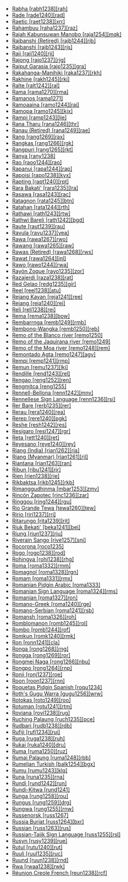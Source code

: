 - [Rabha [rabh1238][rah]](tree/sino1245/brah1260/bodo1279/koch1249/rabh1238/md.ini)
- [Rade [rade1240][rad]](tree/aust1307/mala1545/mala1536/nort3170/cham1327/cham1330/high1280/rade1241/rade1240/md.ini)
- [Raetic [raet1238][xrr]](tree/uncl1493/raet1238/md.ini)
- [Rahambuu [raha1237][raz]](tree/aust1307/mala1545/cele1242/east2488/sout2928/bung1268/west2566/west2567/raha1237/md.ini)
- [Rajah Kabunsuwan Manobo [raja1254][mqk]](tree/aust1307/mala1545/grea1284/mano1276/cent2255/east2778/east2742/east2478/raja1254/md.ini)
- [Rajbanshi (Retired) [rajb1244][rjb]](tree/book1242/rajb1244/md.ini)
- [Rajbanshi [rajb1243][rjs]](tree/indo1319/indo1320/indo1321/indo1323/oriy1254/gaud1237/kamt1240/west2382/rajb1243/md.ini)
- [Raji [raji1240][rji]](tree/sino1245/raji1239/raji1240/md.ini)
- [Rajong [rajo1237][rjg]](tree/aust1307/mala1545/cent2237/cent2245/flor1240/flor1241/mang1430/waer1238/rajo1237/md.ini)
- [Rajput Garasia [rajp1235][gra]](tree/indo1319/indo1320/indo1321/indo1322/subc1234/bhil1254/gara1268/rajp1235/md.ini)
- [Rakahanga-Manihiki [raka1237][rkh]](tree/aust1307/mala1545/cent2237/east2712/ocea1241/cent2060/east2445/poly1242/nucl1485/nort3246/solo1260/cent2298/east2449/cent2062/raka1237/md.ini)
- [Rakhine [rakh1245][rki]](tree/sino1245/burm1265/lolo1265/burm1266/sout3159/nucl1730/arak1255/rakh1245/md.ini)
- [Ralte [ralt1242][ral]](tree/sino1245/kuki1245/kuki1246/peri1260/nort3179/thad1239/ralt1242/md.ini)
- [Rama [rama1270][rma]](tree/chib1249/core1252/voti1248/rama1270/md.ini)
- [Ramanos [rama1271]](tree/rama1271/md.ini)
- [Ramoaaina [ramo1244][rai]](tree/aust1307/mala1545/cent2237/east2712/ocea1241/west2818/meso1253/newi1242/stge1234/kand1307/ramo1244/md.ini)
- [Ramopa [ramo1245][kjx]](tree/nort2933/ramo1245/md.ini)
- [Rampi [ramp1243][lje]](tree/aust1307/mala1545/cele1242/kail1255/kail1253/sout2926/ramp1243/md.ini)
- [Rana Tharu [rana1246][thr]](tree/indo1319/indo1320/indo1321/biha1245/thar1284/rana1246/md.ini)
- [Ranau (Retired) [rana1249][rae]](tree/book1242/rana1249/md.ini)
- [Rang [rang1269][rax]](tree/atla1278/volt1241/nort3149/came1255/samb1322/mumu1249/mumu1250/rang1269/md.ini)
- [Rangkas [rang1266][rgk]](tree/sino1245/bodi1256/tibe1275/east2777/pith1234/rang1266/md.ini)
- [Rangpuri [rang1265][rkt]](tree/indo1319/indo1320/indo1321/indo1323/oriy1254/gaud1237/kamt1240/rang1265/md.ini)
- [Ranya [rany1238]](tree/book1242/rany1238/md.ini)
- [Rao [raoo1244][rao]](tree/lowe1437/ramu1234/anna1245/raoo1244/md.ini)
- [Rapanui [rapa1244][rap]](tree/aust1307/mala1545/cent2237/east2712/ocea1241/cent2060/east2445/poly1242/nucl1485/nort3246/solo1260/cent2298/east2449/rapa1244/md.ini)
- [Rapoisi [rapo1238][kyx]](tree/nort2933/rapo1238/md.ini)
- [Rapting [rapt1240][rpt]](tree/nucl1709/mada1298/croi1234/mabu1247/hans1243/uncl1506/rapt1240/md.ini)
- [Rara Bakati' [rara1235][lra]](tree/aust1307/mala1545/land1261/beny1238/baka1275/rara1236/rara1235/md.ini)
- [Rasawa [rasa1243][rac]](tree/lake1255/farw1236/rasa1242/rasa1243/md.ini)
- [Ratagnon [rata1245][btn]](tree/aust1307/mala1545/grea1284/cent2246/bisa1268/west2820/kuya1251/data1234/rata1245/md.ini)
- [Ratahan [rata1244][rth]](tree/aust1307/mala1545/sang1335/sout3155/rata1244/md.ini)
- [Rathawi [rath1243][rtw]](tree/indo1319/indo1320/indo1321/indo1322/subc1234/bhil1254/rath1243/md.ini)
- [Rathwi Bareli [rath1242][bgd]](tree/indo1319/indo1320/indo1321/indo1322/subc1234/bhil1254/paur1240/rath1242/md.ini)
- [Raute [raut1239][rau]](tree/sino1245/raji1239/raut1239/md.ini)
- [Ravula [ravu1237][yea]](tree/drav1251/sout3133/sout3138/tami1291/tami1292/tami1293/tami1294/tami1297/tami1298/mala1541/ravu1238/ravu1237/md.ini)
- [Rawa [rawa1267][rwo]](tree/nucl1709/fini1244/fini1245/gusa1245/ufim1241/rawa1267/md.ini)
- [Rawang [rawa1265][raw]](tree/sino1245/nung1293/rawa1265/md.ini)
- [Rawas (Retired) [rawa1268][rws]](tree/book1242/rawa1268/md.ini)
- [Rawat [rawa1264][jnl]](tree/sino1245/raji1239/rawa1264/md.ini)
- [Rawo [rawo1244][rwa]](tree/skoo1245/skou1238/serr1253/rawo1243/rawo1244/md.ini)
- [Rayón Zoque [rayo1235][zor]](tree/mixe1284/zoqu1261/chia1261/rayo1235/md.ini)
- [Razajerdi [raza1238][rat]](tree/indo1319/indo1320/iran1269/cent2317/cent2318/nort3177/tati1243/tati1244/unun9881/qazv1240/raza1238/md.ini)
- [Red Gelao [redg1235][gir]](tree/taik1256/kada1291/sout3143/west2798/gela1265/nort3188/ahou1236/redg1235/md.ini)
- [Reel [reel1238][atu]](tree/nilo1247/west2493/dink1261/nuer1245/reel1238/md.ini)
- [Rejang Kayan [reja1241][ree]](tree/aust1307/mala1545/nort3253/kaya1335/kaya1336/kaya1333/reja1244/reja1241/md.ini)
- [Rejang [reja1240][rej]](tree/aust1307/mala1545/land1261/bida1237/sado1238/reja1240/md.ini)
- [Reli [reli1238][rei]](tree/indo1319/indo1320/indo1321/indo1323/oriy1254/macr1269/reli1238/md.ini)
- [Rema [rema1238][bow]](tree/more1255/more1256/tond1250/rema1238/md.ini)
- [Rembarrnga [remb1249][rmb]](tree/gunw1250/gunw1253/east2701/jala1236/remb1249/md.ini)
- [Rembong-Wangka [remb1250][reb]](tree/aust1307/mala1545/cent2237/cent2245/flor1240/flor1241/mang1430/remb1250/md.ini)
- [Remo of the Blanco river [remo1250]](tree/pano1259/pano1256/main1279/pano1257/remo1250/md.ini)
- [Remo of the Jaquirana river [remo1249]](tree/pano1259/pano1256/main1279/pano1257/poya1240/remo1249/md.ini)
- [Remo of the Moa river [remo1248][rem]](tree/pano1259/pano1256/main1279/pano1257/head1239/remo1248/md.ini)
- [Remontado Agta [remo1247][agv]](tree/aust1307/mala1545/cent2080/remo1247/md.ini)
- [Rempi [remp1241][rmp]](tree/nucl1709/mada1298/croi1234/mabu1247/hans1243/remp1242/remp1241/md.ini)
- [Remun [remu1237][lkj]](tree/aust1307/mala1545/mala1536/nort3170/mala1538/nucl1733/iban1263/remu1237/md.ini)
- [Rendille [rend1243][rel]](tree/afro1255/cush1243/east2699/lowl1267/sout3055/main1283/omot1245/east2653/rend1243/md.ini)
- [Rengao [reng1252][ren]](tree/aust1305/bahn1264/nort3150/hres1236/hres1237/reng1252/md.ini)
- [Rengmitca [reng1255]](tree/sino1245/kuki1245/kuki1246/peri1260/khom1240/reng1255/md.ini)
- [Rennell-Bellona [renn1242][mnv]](tree/aust1307/mala1545/cent2237/east2712/ocea1241/cent2060/east2445/poly1242/nucl1485/renn1242/md.ini)
- [Rennellese Sign Language [renn1236][rsi]](tree/arti1236/renn1236/md.ini)
- [Rer Bare [rerb1235][rer]](tree/unat1236/rerb1235/md.ini)
- [Rerau [rera1240][rea]](tree/nucl1709/mada1298/raic1241/nuru1240/rera1240/md.ini)
- [Rerep [rere1240][pgk]](tree/aust1307/mala1545/cent2237/east2712/ocea1241/nort3195/cent2269/mala1539/east2753/cent2315/unua1238/rere1240/md.ini)
- [Reshe [resh1242][res]](tree/atla1278/volt1241/benu1247/kain1275/kain1276/resh1242/md.ini)
- [Resígaro [resi1247][rgr]](tree/araw1281/nort2990/inla1264/japu1236/resi1247/md.ini)
- [Reta [rett1240][ret]](tree/timo1261/alor1249/alor1250/west2787/stra1245/blag1241/rett1240/md.ini)
- [Reyesano [reye1240][rey]](tree/pano1259/taca1255/taka1267/taka1268/reye1240/md.ini)
- [Riang (India) [rian1262][ria]](tree/sino1245/brah1260/bodo1279/boro1284/dima1253/tipp1238/rian1262/md.ini)
- [Riang (Myanmar) [rian1261][ril]](tree/aust1305/khas1273/pala1352/west2791/rian1260/rian1261/md.ini)
- [Riantana [rian1263][ran]](tree/kolo1268/kima1245/rian1263/md.ini)
- [Ribun [ribu1241][rir]](tree/aust1307/mala1545/land1261/sout2922/ribu1241/md.ini)
- [Rien [rien1238][rie]](tree/book1242/rien1238/md.ini)
- [Rikbaktsa [rikb1245][rkb]](tree/nucl1710/rikb1245/md.ini)
- [Rimanggudhinma [mbar1253][zmv]](tree/pama1250/pama1251/lama1273/coas1321/mbar1253/md.ini)
- [Rincón Zapotec [rinc1236][zar]](tree/otom1299/east2557/popo1292/zapo1436/zapo1437/nucl1765/core1259/nort2987/rinc1236/md.ini)
- [Ringgou [ring1244][rgu]](tree/aust1307/mala1545/cent2237/cent2245/timo1259/west2545/roti1239/nucl1753/ring1244/md.ini)
- [Rio Grande Tewa [tewa1260][tew]](tree/kiow1265/tewa1261/tewa1260/md.ini)
- [Ririo [riri1237][rri]](tree/aust1307/mala1545/cent2237/east2712/ocea1241/west2818/meso1253/newi1242/stge1234/nort3225/choi1242/east2760/riri1237/md.ini)
- [Ritarungo [rita1239][rit]](tree/pama1250/yuul1239/sout3142/rita1239/md.ini)
- [Riuk Bekati' [beka1241][bei]](tree/aust1307/mala1545/land1261/beny1238/baka1275/beka1241/md.ini)
- [Riung [riun1237][riu]](tree/aust1307/mala1545/cent2237/cent2245/flor1240/flor1241/mang1430/mang1436/riun1237/md.ini)
- [Riverain Sango [rive1257][snj]](tree/atla1278/volt1241/nort3149/came1255/uban1244/ngba1290/ngba1280/nucl1737/sang1327/rive1257/md.ini)
- [Rocorona [roco1235]](tree/chap1271/unun9892/roco1235/md.ini)
- [Rogo [rogo1238][rod]](tree/atla1278/volt1241/benu1247/kain1275/cent2242/shir1273/kamu1261/kamu1262/rogo1239/rogo1238/md.ini)
- [Rohingya [rohi1238][rhg]](tree/indo1319/indo1320/indo1321/indo1323/oriy1254/gaud1237/gaud1238/rohi1238/md.ini)
- [Roma [roma1332][rmm]](tree/aust1307/mala1545/cent2237/cent2245/timo1259/east2732/luan1261/kisa1265/roma1332/md.ini)
- [Romagnol [roma1328][rgn]](tree/indo1319/ital1284/lati1262/lati1263/impe1234/roma1334/ital1285/west2813/shif1234/nort3208/gall1279/emil1243/roma1328/md.ini)
- [Romam [roma1331][rmx]](tree/aust1305/bahn1264/nort3150/lama1291/roma1331/md.ini)
- [Romanian Pidgin Arabic [roma1333]](tree/pidg1258/arab1397/roma1333/md.ini)
- [Romanian Sign Language [roma1324][rms]](tree/sign1238/deaf1237/lsfi1234/cent2306/roma1324/md.ini)
- [Romanian [roma1327][ron]](tree/indo1319/ital1284/lati1262/lati1263/impe1234/roma1334/east2714/macr1262/roma1327/md.ini)
- [Romano-Greek [roma1240][rge]](tree/mixe1287/gree1279/roma1240/md.ini)
- [Romano-Serbian [roma1241][rsb]](tree/mixe1287/serb1269/roma1241/md.ini)
- [Romansh [roma1326][roh]](tree/indo1319/ital1284/lati1262/lati1263/impe1234/roma1334/ital1285/west2813/shif1234/nort3208/gall1280/roma1326/md.ini)
- [Romblomanon [romb1245][rol]](tree/aust1307/mala1545/grea1284/cent2246/bisa1268/cent2263/romb1245/md.ini)
- [Rombo [romb1244][rof]](tree/atla1278/volt1241/benu1247/bant1294/sout3152/narr1281/east2731/nort3203/kili1269/chag1248/chag1250/romb1244/md.ini)
- [Romkun [romk1240][rmk]](tree/lowe1437/ramu1234/tamo1242/brer1241/romk1240/md.ini)
- [Ron [ronn1241][cla]](tree/afro1255/chad1250/west2785/west2714/west2716/roni1235/ronn1241/md.ini)
- [Ronga [rong1268][rng]](tree/atla1278/volt1241/benu1247/bant1294/sout3152/narr1281/east2731/sout3180/ngun1275/tswa1254/rong1268/md.ini)
- [Rongga [rong1269][ror]](tree/aust1307/mala1545/cent2237/cent2245/flor1240/flor1241/ngad1265/ngad1266/ngad1267/rong1269/md.ini)
- [Rongmei Naga [rong1266][nbu]](tree/sino1245/kuki1245/naga1409/zeme1241/rong1266/md.ini)
- [Rongpo [rong1264][rnp]](tree/sino1245/bodi1256/tibe1275/east2777/cent2311/rong1264/md.ini)
- [Ronji [ronj1237][roe]](tree/aust1307/mala1545/cent2237/east2712/ocea1241/west2818/nort3206/nger1241/viti1243/belr1234/ronj1237/md.ini)
- [Roon [roon1237][rnn]](tree/aust1307/mala1545/cent2237/east2712/sout2850/sout3229/cend1238/biak1249/biak1250/roon1237/md.ini)
- [Roquetas Pidgin Spanish [roqu1234]](tree/pidg1258/span1268/roqu1234/md.ini)
- [Roth's Gugu Warra [gugu1256][wrw]](tree/pama1250/unun9964/gugu1256/md.ini)
- [Rotokas [roto1249][roo]](tree/nort2933/roto1248/roto1249/md.ini)
- [Rotuman [rotu1241][rtm]](tree/aust1307/mala1545/cent2237/east2712/ocea1241/cent2060/rotu1241/md.ini)
- [Roviana [rovi1238][rug]](tree/aust1307/mala1545/cent2237/east2712/ocea1241/west2818/meso1253/newi1242/stge1234/nort3225/newg1239/east2761/rovi1239/rovi1238/md.ini)
- [Ruching Palaung [ruch1235][pce]](tree/aust1305/khas1273/pala1352/west2791/pala1336/ruch1235/md.ini)
- [Rudbari [rudb1238][rdb]](tree/indo1319/indo1320/iran1269/cent2317/cent2318/nort3177/casp1236/gila1242/rudb1238/md.ini)
- [Rufiji [rufi1234][rui]](tree/book1242/rufi1234/md.ini)
- [Ruga [ruga1238][ruh]](tree/sino1245/brah1260/bodo1279/koch1249/ruga1238/md.ini)
- [Rukai [ruka1240][dru]](tree/aust1307/ruka1240/md.ini)
- [Ruma [ruma1250][ruz]](tree/unat1236/atla1280/ruma1250/md.ini)
- [Rumai Palaung [ruma1248][rbb]](tree/aust1305/khas1273/pala1352/west2791/ruma1248/md.ini)
- [Rumelian Turkish [balk1254][bgx]](tree/turk1311/comm1245/oghu1243/nucl1769/west2406/balk1254/md.ini)
- [Rumu [rumu1243][klq]](tree/tura1263/rumu1243/md.ini)
- [Runa [runa1235][rna]](tree/unat1236/choc1284/runa1235/md.ini)
- [Rundi [rund1242][run]](tree/atla1278/volt1241/benu1247/bant1294/sout3152/narr1281/east2731/nort3203/grea1289/west2842/kivu1239/rwan1241/rund1242/md.ini)
- [Rundi-Kitwa [rund1241]](tree/atla1278/volt1241/benu1247/bant1294/sout3152/narr1281/east2731/nort3203/grea1289/west2842/kivu1239/rwan1241/rund1241/md.ini)
- [Runga [rung1258][rou]](tree/maba1274/maba1275/rung1257/rung1258/md.ini)
- [Rungus [rung1259][drg]](tree/aust1307/mala1545/nort3253/sout3154/grea1293/dusu1277/rung1260/rung1259/md.ini)
- [Rungwa [rung1255][rnw]](tree/atla1278/volt1241/benu1247/bant1294/sout3152/narr1281/east2731/corr1234/mboz1235/mwik1240/fipa1240/malu1251/rung1255/md.ini)
- [Russenorsk [russ1267]](tree/pidg1258/russ1269/russ1267/md.ini)
- [Russia Buriat [russ1264][bxr]](tree/mong1329/oira1260/oira1264/khal1273/buri1258/russ1264/md.ini)
- [Russian [russ1263][rus]](tree/indo1319/balt1263/slav1255/east1426/russ1263/md.ini)
- [Russian-Tajik Sign Language [russ1255][rsl]](tree/sign1238/deaf1237/russ1270/russ1255/md.ini)
- [Rusyn [rusy1239][rue]](tree/indo1319/balt1263/slav1255/east1426/ukra1257/rusy1239/md.ini)
- [Rutul [rutu1240][rut]](tree/nakh1245/dagh1238/lezg1248/nucl1321/west2428/rutu1240/md.ini)
- [Ruuli [ruul1235][ruc]](tree/atla1278/volt1241/benu1247/bant1294/sout3152/narr1281/east2731/nort3203/grea1289/west2841/ruta1242/nort3228/ruul1235/md.ini)
- [Ruund [ruun1238][rnd]](tree/atla1278/volt1241/benu1247/bant1294/sout3152/narr1281/cent2260/njil1234/sout3233/chok1246/ruun1239/lund1275/ruun1240/ruun1238/md.ini)
- [Rwa [rwaa1238][rwk]](tree/atla1278/volt1241/benu1247/bant1294/sout3152/narr1281/east2731/nort3203/kili1269/chag1248/chag1250/west2852/rwaa1238/md.ini)
- [Réunion Creole French [reun1238][rcf]](tree/indo1319/ital1284/lati1262/lati1263/impe1234/roma1334/ital1285/west2813/shif1234/nort3208/gall1280/oila1234/cent2283/macr1273/reun1238/md.ini)
